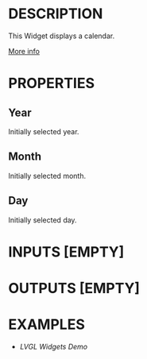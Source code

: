 # DESCRIPTION

This Widget displays a calendar.

[More info](https://docs.lvgl.io/8.3/widgets/extra/calendar.html)

# PROPERTIES

## Year

Initially selected year.

## Month

Initially selected month.

## Day

Initially selected day.

# INPUTS [EMPTY]

# OUTPUTS [EMPTY]

# EXAMPLES

* _LVGL Widgets Demo_
